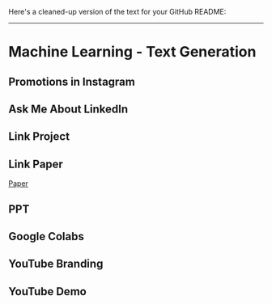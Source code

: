 Here's a cleaned-up version of the text for your GitHub README:

---

# Machine Learning - Text Generation

## Promotions in Instagram

## Ask Me About LinkedIn

## Link Project


## Link Paper
[Paper](https://drive.google.com/drive/folders/1jfyfJ0VYX8A6x5AN54DYHcxC1OpPgE8m)

## PPT

## Google Colabs

## YouTube Branding

## YouTube Demo

